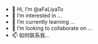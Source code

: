 - 👋 Hi, I’m @aFaLiyaTo
- 👀 I’m interested in ...
- 🌱 I’m currently learning ...
- 💞️ I’m looking to collaborate on ...
- 📫 如何联系我...

<!---
aFaLiyaTo/aFaLiyaTo is a ✨ special ✨ repository because its `README.md` (this file) appears on your GitHub profile.
You can click the Preview link to take a look at your changes.
--->

